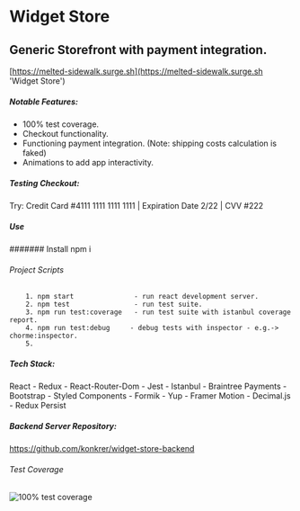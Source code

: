 # Widget Store

## Generic Storefront with payment integration.

[https://melted-sidewalk.surge.sh](https://melted-sidewalk.surge.sh 'Widget Store')

##### Notable Features:

- 100% test coverage.
- Checkout functionality.
- Functioning payment integration. (Note: shipping costs calculation is faked)
- Animations to add app interactivity.

##### Testing Checkout:

Try: Credit Card #4111 1111 1111 1111 | Expiration Date 2/22 | CVV #222

##### Use
####### Install
		npm i
###### Project Scripts
		1. npm start               - run react development server.
		2. npm test                - run test suite.
		3. npm run test:coverage   - run test suite with istanbul coverage report.
		4. npm run test:debug     - debug tests with inspector - e.g.-> chorme:inspector.
		5. 
##### Tech Stack:

React - Redux - React-Router-Dom - Jest - Istanbul - Braintree Payments - Bootstrap - Styled Components - Formik - Yup - Framer Motion - Decimal.js - Redux Persist

##### Backend Server Repository:

https://github.com/konkrer/widget-store-backend

###### Test Coverage

![100% test coverage](https://repository-images.githubusercontent.com/323088197/60d15100-70c9-11eb-97eb-610cc2555380)
